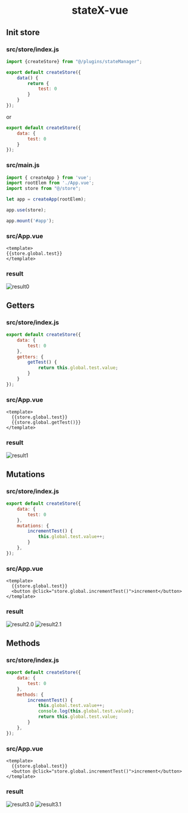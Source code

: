 <h1 align="center">stateX-vue</h1>

## Init store
### src/store/index.js
```javascript
import {createStore} from "@/plugins/stateManager";

export default createStore({
    data() {
        return {
            test: 0
        }
    }
});
```
or
```javascript
export default createStore({
    data: {
        test: 0
    }
});
```
### src/main.js
```javascript
import { createApp } from 'vue';
import rootElem from './App.vue';
import store from "@/store";

let app = createApp(rootElem);

app.use(store);

app.mount('#app');
```
### src/App.vue
```vue
<template>
{{store.global.test}}
</template>
```
### result
![result0](./result0.png)
## Getters
### src/store/index.js
```javascript
export default createStore({
    data: {
        test: 0
    },
    getters: {
        getTest() {
            return this.global.test.value;
        }
    }
});
```
### src/App.vue
```vue
<template>
  {{store.global.test}}
  {{store.global.getTest()}}
</template>
```
### result
![result1](./result1.png)
## Mutations
### src/store/index.js
```javascript
export default createStore({
    data: {
        test: 0
    },
    mutations: {
        incrementTest() {
            this.global.test.value++;
        }
    },
});
```
### src/App.vue
```vue
<template>
  {{store.global.test}}
  <button @click="store.global.incrementTest()">increment</button>
</template>
```
### result
![result2.0](./result2.0.png)
![result2.1](./result2.1.png)
## Methods
### src/store/index.js
```javascript
export default createStore({
    data: {
        test: 0
    },
    methods: {
        incrementTest() {
            this.global.test.value++;
            console.log(this.global.test.value);
            return this.global.test.value;
        }
    },
});
```
### src/App.vue
```vue
<template>
  {{store.global.test}}
  <button @click="store.global.incrementTest()">increment</button>
</template>
```
### result
![result3.0](./result3.0.png)
![result3.1](./result3.1.png)